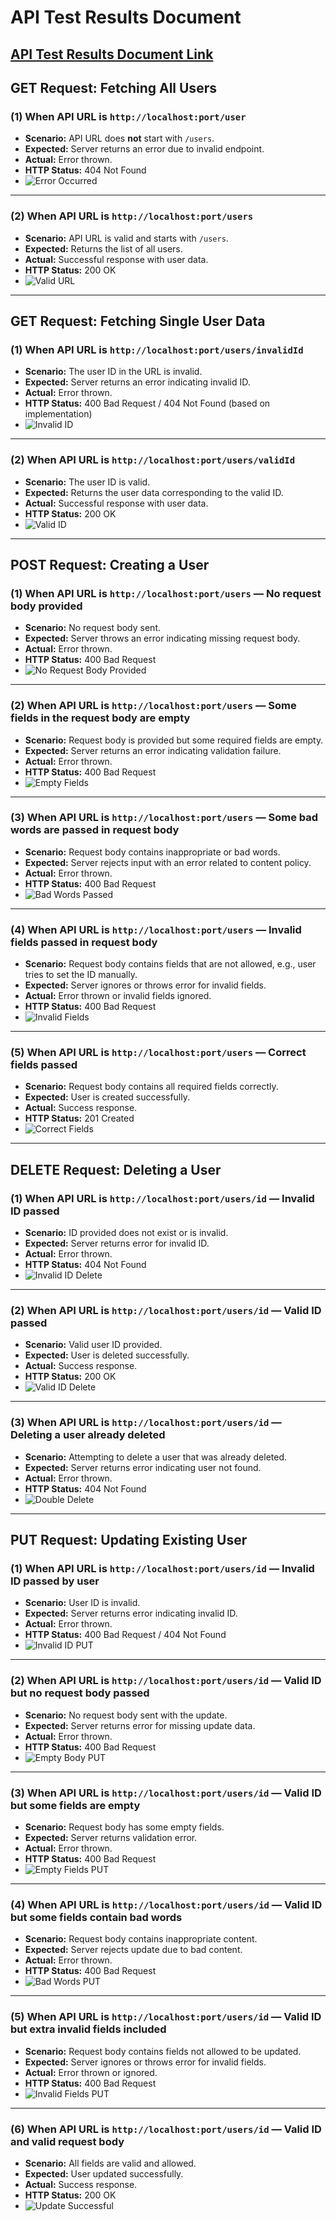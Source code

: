 # API Test Results Document

## [API Test Results Document Link](./src/assets/document%20node_js.pdf)

## GET Request: Fetching All Users

### (1) When API URL is `http://localhost:port/user`

- **Scenario:** API URL does **not** start with `/users`.
- **Expected:** Server returns an error due to invalid endpoint.
- **Actual:** Error thrown.
- **HTTP Status:** 404 Not Found  
- ![Error Occurred](./src/assets/get%20request%20invlid%20api%20url%20not%20started%20with%20ursers.png)

---

### (2) When API URL is `http://localhost:port/users`

- **Scenario:** API URL is valid and starts with `/users`.
- **Expected:** Returns the list of all users.
- **Actual:** Successful response with user data.
- **HTTP Status:** 200 OK  
- ![Valid URL](./src/assets/get%20request%20when%20correct%20url%20is%20passed.png)

---

## GET Request: Fetching Single User Data

### (1) When API URL is `http://localhost:port/users/invalidId`

- **Scenario:** The user ID in the URL is invalid.
- **Expected:** Server returns an error indicating invalid ID.
- **Actual:** Error thrown.
- **HTTP Status:** 400 Bad Request / 404 Not Found (based on implementation)  
- ![Invalid ID](./src/assets/get%20request%20with%20invalid%20id.png)

---

### (2) When API URL is `http://localhost:port/users/validId`

- **Scenario:** The user ID is valid.
- **Expected:** Returns the user data corresponding to the valid ID.
- **Actual:** Successful response with user data.
- **HTTP Status:** 200 OK  
- ![Valid ID](./src/assets/get%20request%20wit%20hvalid%20id.png)

---

## POST Request: Creating a User

### (1) When API URL is `http://localhost:port/users` — No request body provided

- **Scenario:** No request body sent.
- **Expected:** Server throws an error indicating missing request body.
- **Actual:** Error thrown.
- **HTTP Status:** 400 Bad Request  
- ![No Request Body Provided](./src/assets/no%20request%20body%20is%20provided.png)

---

### (2) When API URL is `http://localhost:port/users` — Some fields in the request body are empty

- **Scenario:** Request body is provided but some required fields are empty.
- **Expected:** Server returns an error indicating validation failure.
- **Actual:** Error thrown.
- **HTTP Status:** 400 Bad Request  
- ![Empty Fields](./src/assets/when%20empty%20fields%20are%20passed%20in%20post.png)

---

### (3) When API URL is `http://localhost:port/users` — Some bad words are passed in request body

- **Scenario:** Request body contains inappropriate or bad words.
- **Expected:** Server rejects input with an error related to content policy.
- **Actual:** Error thrown.
- **HTTP Status:** 400 Bad Request  
- ![Bad Words Passed](./src/assets/some%20bad%20word%20passed.png)

---

### (4) When API URL is `http://localhost:port/users` — Invalid fields passed in request body

- **Scenario:** Request body contains fields that are not allowed, e.g., user tries to set the ID manually.
- **Expected:** Server ignores or throws error for invalid fields.
- **Actual:** Error thrown or invalid fields ignored.
- **HTTP Status:** 400 Bad Request  
- ![Invalid Fields](./src/assets/passing%20invalid%20fields.png)

---

### (5) When API URL is `http://localhost:port/users` — Correct fields passed

- **Scenario:** Request body contains all required fields correctly.
- **Expected:** User is created successfully.
- **Actual:** Success response.
- **HTTP Status:** 201 Created  
- ![Correct Fields](./src/assets/passing%20the%20correct%20fields.png)

---

## DELETE Request: Deleting a User

### (1) When API URL is `http://localhost:port/users/id` — Invalid ID passed

- **Scenario:** ID provided does not exist or is invalid.
- **Expected:** Server returns error for invalid ID.
- **Actual:** Error thrown.
- **HTTP Status:** 404 Not Found  
- ![Invalid ID Delete](./src/assets/passing%20the%20invalid%20id%20in%20delete%20request.png)

---

### (2) When API URL is `http://localhost:port/users/id` — Valid ID passed

- **Scenario:** Valid user ID provided.
- **Expected:** User is deleted successfully.
- **Actual:** Success response.
- **HTTP Status:** 200 OK  
- ![Valid ID Delete](./src/assets/passing%20valid%20id%20in%20delete%20request.png)

---

### (3) When API URL is `http://localhost:port/users/id` — Deleting a user already deleted

- **Scenario:** Attempting to delete a user that was already deleted.
- **Expected:** Server returns error indicating user not found.
- **Actual:** Error thrown.
- **HTTP Status:** 404 Not Found  
- ![Double Delete](./src/assets/double%20delete.png)

---

## PUT Request: Updating Existing User

### (1) When API URL is `http://localhost:port/users/id` — Invalid ID passed by user

- **Scenario:** User ID is invalid.
- **Expected:** Server returns error indicating invalid ID.
- **Actual:** Error thrown.
- **HTTP Status:** 400 Bad Request / 404 Not Found  
- ![Invalid ID PUT](./src/assets/invalid%20id%20in%20put.png)

---

### (2) When API URL is `http://localhost:port/users/id` — Valid ID but no request body passed

- **Scenario:** No request body sent with the update.
- **Expected:** Server returns error for missing update data.
- **Actual:** Error thrown.
- **HTTP Status:** 400 Bad Request  
- ![Empty Body PUT](./src/assets/empty%20body%20put.png)

---

### (3) When API URL is `http://localhost:port/users/id` — Valid ID but some fields are empty

- **Scenario:** Request body has some empty fields.
- **Expected:** Server returns validation error.
- **Actual:** Error thrown.
- **HTTP Status:** 400 Bad Request  
- ![Empty Fields PUT](./src/assets/empty%20fields%20in%20put.png)

---

### (4) When API URL is `http://localhost:port/users/id` — Valid ID but some fields contain bad words

- **Scenario:** Request body contains inappropriate content.
- **Expected:** Server rejects update due to bad content.
- **Actual:** Error thrown.
- **HTTP Status:** 400 Bad Request  
- ![Bad Words PUT](./src/assets/bad%20wors%20in%20put.png)

---

### (5) When API URL is `http://localhost:port/users/id` — Valid ID but extra invalid fields included

- **Scenario:** Request body contains fields not allowed to be updated.
- **Expected:** Server ignores or throws error for invalid fields.
- **Actual:** Error thrown or ignored.
- **HTTP Status:** 400 Bad Request  
- ![Invalid Fields PUT](./src/assets/invalids%20fields.png)

---

### (6) When API URL is `http://localhost:port/users/id` — Valid ID and valid request body

- **Scenario:** All fields are valid and allowed.
- **Expected:** User updated successfully.
- **Actual:** Success response.
- **HTTP Status:** 200 OK  
- ![Update Successful](./src/assets/update%20sucessfuly.png)
